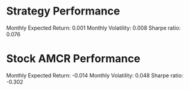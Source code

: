 # Strategy Performance
Monthly Expected Return: 0.001
Monthly Volatility: 0.008
Sharpe ratio: 0.076
# Stock AMCR Performance
Monthly Expected Return: -0.014
Monthly Volatility: 0.048
Sharpe ratio: -0.302
